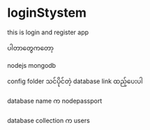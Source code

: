 # loginStystem

this is login and register app

ပါတာတွေကတော့ 

nodejs 
mongodb

config folder သင်ပိုင်တဲ့ database link ထည့်ပေးပါ

database name က
nodepassport

database collection က
users
